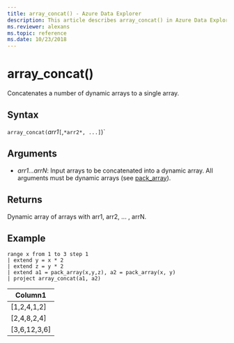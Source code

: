 ```yaml
---
title: array_concat() - Azure Data Explorer
description: This article describes array_concat() in Azure Data Explorer.
ms.reviewer: alexans
ms.topic: reference
ms.date: 10/23/2018
---
```

# array_concat()

Concatenates a number of dynamic arrays to a single array.

## Syntax

`array_concat(`*arr1*`[`,`*arr2*, ...]`)`

## Arguments

* *arr1...arrN*: Input arrays to be concatenated into a dynamic array. All arguments must be dynamic arrays (see [pack_array](packarrayfunction.md)).

## Returns

Dynamic array of arrays with arr1, arr2, ... , arrN.

## Example

<!-- csl: https://help.kusto.windows.net/Samples -->
```kusto
range x from 1 to 3 step 1
| extend y = x * 2
| extend z = y * 2
| extend a1 = pack_array(x,y,z), a2 = pack_array(x, y)
| project array_concat(a1, a2)
```

|Column1|
|---|
|[1,2,4,1,2]|
|[2,4,8,2,4]|
|[3,6,12,3,6]|
